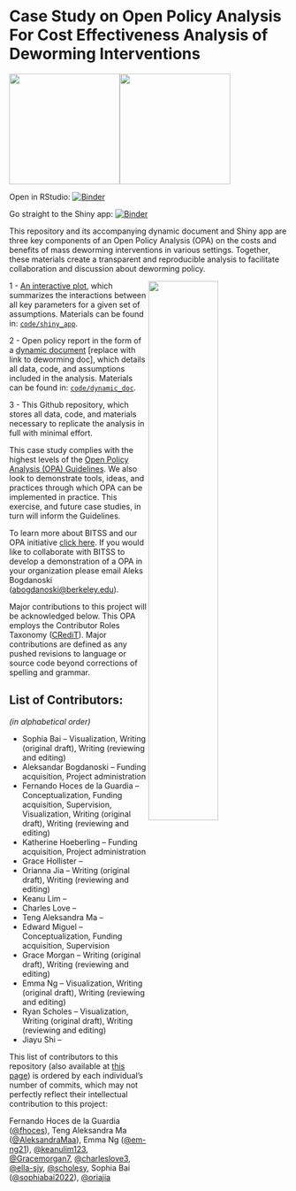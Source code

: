 
# Case Study on Open Policy Analysis For Cost Effectiveness Analysis of Deworming Interventions

<img width="200" src="./code/BITSS_logo_horizontal.png"><img width="200" src="./code/CEGA_logo.png">
<br>

Open in RStudio:
[![Binder](http://mybinder.org/badge_logo.svg)](https://mybinder.org/v2/gh/BITSS-OPA/opa-deworming/master?urlpath=rstudio)

Go straight to the Shiny app:
[![Binder](http://mybinder.org/badge_logo.svg)](https://fhoces.shinyapps.io/shiny_app_test/)

This repository and its accompanying dynamic document and Shiny app are
three key components of an Open Policy Analysis (OPA) on the costs and
benefits of mass deworming interventions in various settings. Together,
these materials create a transparent and reproducible analysis to
facilitate collaboration and discussion about deworming policy.

<img align="right" width="50%" src="./code/OPA_layers.png">

1 - [An interactive plot](https://fhoces.shinyapps.io/shiny_app_test/),
which summarizes the interactions between all key parameters for a given
set of assumptions. Materials can be found in:
[`code/shiny_app`](https://github.com/BITSS-OPA/opa-deworming/tree/master/code/shiny_app).

2 - Open policy report in the form of a [dynamic
document](https://rpubs.com/fhoces/547979) \[replace with link to
deworming doc\], which details all data, code, and assumptions included
in the analysis. Materials can be found in:
[`code/dynamic_doc`](https://github.com/BITSS-OPA/opa-deworming/tree/master/code/05_final_opa.Rmd).

3 - This Github repository, which stores all data, code, and materials
necessary to replicate the analysis in full with minimal effort.

This case study complies with the highest levels of the [Open Policy
Analysis (OPA)
Guidelines](https://www.bitss.org/opa/community-standards/). We also
look to demonstrate tools, ideas, and practices through which OPA can be
implemented in practice. This exercise, and future case studies, in turn
will inform the Guidelines.

To learn more about BITSS and our OPA initiative [click
here](https://www.bitss.org/opa/). If you would like to collaborate with
BITSS to develop a demonstration of a OPA in your organization please
email Aleks Bogdanoski (<abogdanoski@berkeley.edu>).

Major contributions to this project will be acknowledged below. This OPA
employs the Contributor Roles Taxonomy
([CRediT](https://casrai.org/credit/)). Major contributions are defined
as any pushed revisions to language or source code beyond corrections of
spelling and grammar.

## List of Contributors:

*(in alphabetical order)*

  - Sophia Bai – Visualization, Writing (original draft), Writing
    (reviewing and editing)
  - Aleksandar Bogdanoski – Funding acquisition, Project administration
  - Fernando Hoces de la Guardia – Conceptualization, Funding
    acquisition, Supervision, Visualization, Writing (original draft),
    Writing (reviewing and editing)
  - Katherine Hoeberling – Funding acquisition, Project administration
  - Grace Hollister –
  - Orianna Jia – Writing (original draft), Writing (reviewing and
    editing)
  - Keanu Lim –
  - Charles Love –
  - Teng Aleksandra Ma –
  - Edward Miguel – Conceptualization, Funding acquisition, Supervision
  - Grace Morgan – Writing (original draft), Writing (reviewing and
    editing)
  - Emma Ng – Visualization, Writing (original draft), Writing
    (reviewing and editing)
  - Ryan Scholes – Visualization, Writing (original draft), Writing
    (reviewing and editing)
  - Jiayu Shi –

This list of contributors to this repository (also available at [this
page](https://github.com/BITSS-OPA/opa-deworming/graphs/contributors))
is ordered by each individual’s number of commits, which may not
perfectly reflect their intellectual contribution to this project:

Fernando Hoces de la Guardia ([@fhoces](https://github.com/fhoces)),
Teng Aleksandra Ma ([@AleksandraMaa](https://github.com/AleksandraMaa)),
Emma Ng ([@em-ng21](https://github.com/em-ng21)),
[@keanulim123](https://github.com/keanulim123),
[@Gracemorgan7](https://github.com/Gracemorgan7),
[@charleslove3](https://github.com/charleslove3),
[@ella-sjy](https://github.com/ella-sjy),
[@scholesy](https://github.com/scholesy), Sophia Bai
([@sophiabai2022](https://github.com/sophiabai2022)),
[@oriajia](https://github.com/oriajia)

